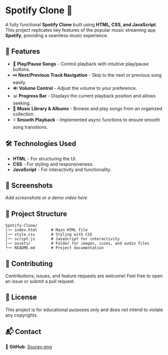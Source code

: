 # Spotify Clone 🎵

A fully functional **Spotify Clone** built using **HTML, CSS, and JavaScript**. This project replicates key features of the popular music streaming app **Spotify**, providing a seamless music experience.

## 🚀 Features

- 🎼 **Play/Pause Songs** - Control playback with intuitive play/pause buttons.
- ⏭️ **Next/Previous Track Navigation** - Skip to the next or previous song easily.
- 🔊 **Volume Control** - Adjust the volume to your preference.
- 📊 **Progress Bar** - Displays the current playback position and allows seeking.
- 🎵 **Music Library & Albums** - Browse and play songs from an organized collection.
- ⚡ **Smooth Playback** - Implemented async functions to ensure smooth song transitions.

## 🛠️ Technologies Used

- **HTML** - For structuring the UI.
- **CSS** - For styling and responsiveness.
- **JavaScript** - For interactivity and functionality.

## 📸 Screenshots

_Add screenshots or a demo video here_

## 📂 Project Structure

```
Spotify-Clone/
│── index.html      # Main HTML file
│── style.css       # Styling with CSS
│── script.js       # JavaScript for interactivity
│── assets/         # Folder for images, icons, and audio files
└── README.md       # Project documentation
```





## 🤝 Contributing

Contributions, issues, and feature requests are welcome! Feel free to open an issue or submit a pull request.

## 📜 License

This project is for educational purposes only and does not intend to violate any copyrights.

## 📬 Contact

🔗 **GitHub**: [Sourav-eng](https://github.com/Sourav-eng)
